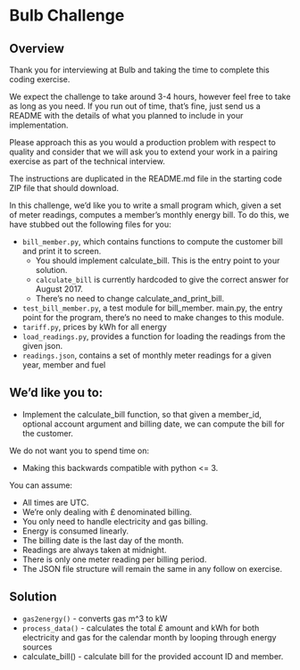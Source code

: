 # Bulb Challenge

## Overview

Thank you for interviewing at Bulb and taking the time to complete this coding exercise.

We expect the challenge to take around 3-4 hours, however feel free to take as long as you need. If you run out of time, that’s fine, just send us a README with the details of what you planned to include in your implementation.

Please approach this as you would a production problem with respect to quality and consider that we will ask you to extend your work in a pairing exercise as part of the technical interview.

The instructions are duplicated in the README.md file in the starting code ZIP file that should download.

In this challenge, we’d like you to write a small program which, given a set of meter readings, computes a member’s monthly energy bill. To do this, we have stubbed out the following files for you:

- `bill_member.py`, which contains functions to compute the customer bill and print it to screen.
  - You should implement calculate_bill. This is the entry point to your solution.
  - `calculate_bill` is currently hardcoded to give the correct answer for August 2017.
  - There’s no need to change calculate_and_print_bill.
- `test_bill_member.py`, a test module for bill_member.
main.py, the entry point for the program, there’s no need to make changes to this module.
- `tariff.py`, prices by kWh for all energy
- `load_readings.py`, provides a function for loading the readings from the given json.
- `readings.json`, contains a set of monthly meter readings for a given year, member and fuel

## We’d like you to:

- Implement the calculate_bill function, so that given a member_id, optional account argument and billing date, we can compute the bill for the customer.

We do not want you to spend time on:

- Making this backwards compatible with python <= 3.

You can assume:

- All times are UTC.
- We’re only dealing with £ denominated billing.
- You only need to handle electricity and gas billing.
- Energy is consumed linearly.
- The billing date is the last day of the month.
- Readings are always taken at midnight.
- There is only one meter reading per billing period.
- The JSON file structure will remain the same in any follow on exercise.

## Solution

- `gas2energy()` - converts gas m^3 to kW
- `process_data()` - calculates the total £ amount and kWh for both electricity and gas for the calendar month by looping through energy sources
- calculate_bill() - calculate bill for the provided account ID and member.
